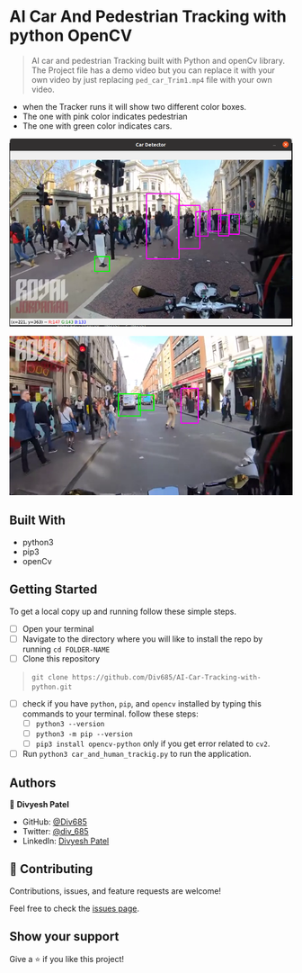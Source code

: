 # AI Car And Pedestrian Tracking with python OpenCV
 
> AI car and pedestrian Tracking built with Python and openCv library. The Project file has a demo video but you can replace it with your own video by just replacing `ped_car_Trim1.mp4` file with your own video.
- when the Tracker runs it will show two different color boxes.
- The one with pink color indicates pedestrian
- The one with green color indicates cars.

![Screenshot1](./Screenshot1.png)

![Screenshot2](./Screenshot2.png)


## Built With

- python3
- pip3
- openCv


## Getting Started

To get a local copy up and running follow these simple steps.

- [ ] Open your terminal
- [ ]  Navigate to the directory where you will like to install the repo by running `cd FOLDER-NAME` 
- [ ] Clone this repository
 > `git clone https://github.com/Div685/AI-Car-Tracking-with-python.git`
- [ ] check if you have `python`, `pip`, and `opencv` installed by typing this commands to your terminal. follow these steps:
  - [ ] `python3 --version`
  - [ ] `python3 -m pip --version`
  - [ ] `pip3 install opencv-python` only if you get error related to `cv2`.
- [ ] Run `python3 car_and_human_trackig.py` to run the application.

## Authors

👤 **Divyesh Patel**

- GitHub: [@Div685](https://github.com/Div685)
- Twitter: [@div_685](https://twitter.com/div_685)
- LinkedIn: [Divyesh Patel](https://www.linkedin.com/in/divyesh-daxa-patel/)


## 🤝 Contributing

Contributions, issues, and feature requests are welcome!

Feel free to check the [issues page](https://github.com/Div685/AI-Car-Tracking-with-python/issues).


## Show your support

Give a ⭐️ if you like this project!
